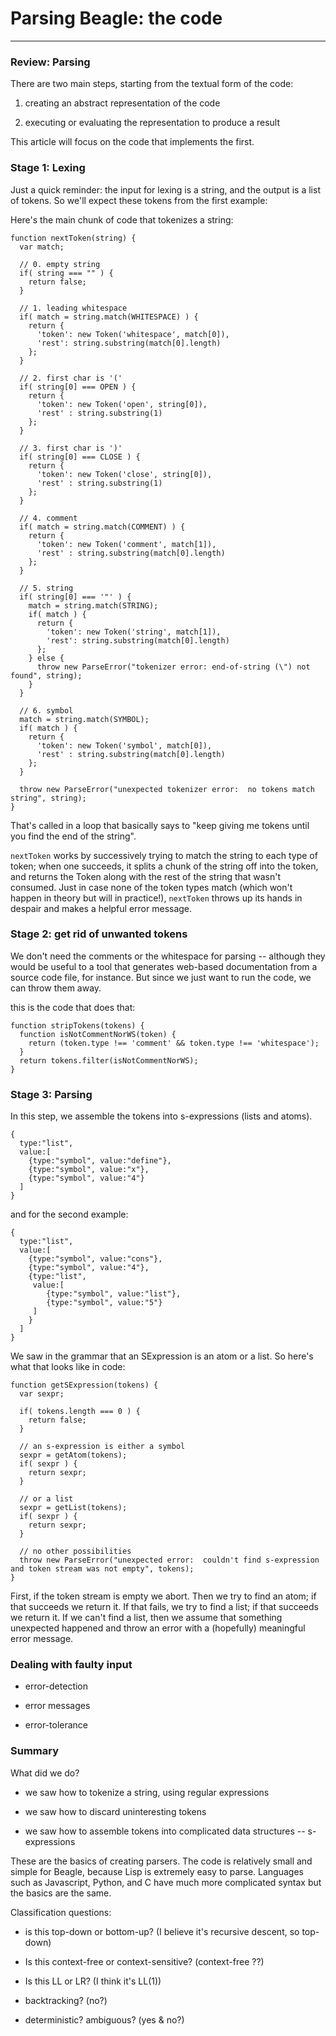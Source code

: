 
Parsing Beagle:  the code
==============
--------------

### Review:  Parsing ###

There are two main steps, starting from the textual form of the code:

 1. creating an abstract representation of the code

 2. executing or evaluating the representation to produce a result

This article will focus on the code that implements the first.


### Stage 1: Lexing ###

Just a quick reminder:  the input for lexing is a string, and the output is a list
of tokens.  So we'll expect these tokens from the first example:


Here's the main chunk of code that tokenizes a string:

    function nextToken(string) {
      var match;
    
      // 0. empty string
      if( string === "" ) {
        return false;
      } 
      
      // 1. leading whitespace
      if( match = string.match(WHITESPACE) ) {
        return {
          'token': new Token('whitespace', match[0]),
          'rest': string.substring(match[0].length)
        };
      }
      
      // 2. first char is '('
      if( string[0] === OPEN ) {
        return {
          'token': new Token('open', string[0]),
          'rest' : string.substring(1)
        };
      } 
    
      // 3. first char is ')'
      if( string[0] === CLOSE ) {
        return {
          'token': new Token('close', string[0]),
          'rest' : string.substring(1)
        };
      } 
    
      // 4. comment
      if( match = string.match(COMMENT) ) {
        return {
          'token': new Token('comment', match[1]),
          'rest' : string.substring(match[0].length)
        };
      }
    
      // 5. string
      if( string[0] === '"' ) {
        match = string.match(STRING);
        if( match ) {
          return {
            'token': new Token('string', match[1]),
            'rest': string.substring(match[0].length)
          };
        } else {
          throw new ParseError("tokenizer error: end-of-string (\") not found", string);
        }
      }
      
      // 6. symbol
      match = string.match(SYMBOL);
      if( match ) {
        return {
          'token': new Token('symbol', match[0]),
          'rest' : string.substring(match[0].length)
        };
      }
    
      throw new ParseError("unexpected tokenizer error:  no tokens match string", string);
    }

That's called in a loop that basically says to "keep giving me tokens until you find
the end of the string".  

`nextToken` works by successively trying to match the string to each type of token; 
when one succeeds, it splits a chunk of the string off into the token, and returns
the Token along with the rest of the string that wasn't consumed.  Just in case none
of the token types match (which won't happen in theory but will in practice!), `nextToken`
throws up its hands in despair and makes a helpful error message.


### Stage 2: get rid of unwanted tokens ###

We don't need the comments or the whitespace for parsing -- although they would be
useful to a tool that generates web-based documentation from a source code file, for
instance.  But since we just want to run the code, we can throw them away.

this is the code that does that:

    function stripTokens(tokens) {
      function isNotCommentNorWS(token) {
        return (token.type !== 'comment' && token.type !== 'whitespace');
      }
      return tokens.filter(isNotCommentNorWS);
    }



### Stage 3: Parsing ###

In this step, we assemble the tokens into s-expressions (lists and atoms).

    {
      type:"list", 
      value:[
        {type:"symbol", value:"define"}, 
        {type:"symbol", value:"x"}, 
        {type:"symbol", value:"4"}
      ]
    }

and for the second example:

    {
      type:"list", 
      value:[
        {type:"symbol", value:"cons"},
        {type:"symbol", value:"4"},
        {type:"list",
         value:[
            {type:"symbol", value:"list"}, 
            {type:"symbol", value:"5"}
         ]
        }
      ]
    }

We saw in the grammar that an SExpression is an atom or a list.
So here's what that looks like in code:

    function getSExpression(tokens) {
      var sexpr;
    
      if( tokens.length === 0 ) {
        return false;
      }
    
      // an s-expression is either a symbol
      sexpr = getAtom(tokens);
      if( sexpr ) {
        return sexpr;
      }
      
      // or a list
      sexpr = getList(tokens);
      if( sexpr ) {
        return sexpr;
      }
    
      // no other possibilities
      throw new ParseError("unexpected error:  couldn't find s-expression and token stream was not empty", tokens);
    }

First, if the token stream is empty we abort.
Then we try to find an atom; if that succeeds we return it.
If that fails, we try to find a list; if that succeeds we return it.
If we can't find a list, then we assume that something unexpected happened
and throw an error with a (hopefully) meaningful error message.



### Dealing with faulty input ###

 - error-detection

 - error messages

 - error-tolerance



### Summary ###

What did we do?

 - we saw how to tokenize a string, using regular expressions

 - we saw how to discard uninteresting tokens

 - we saw how to assemble tokens into complicated data structures -- s-expressions

These are the basics of creating parsers.
The code is relatively small and simple for Beagle, because Lisp is extremely easy to
parse.  Languages such as Javascript, Python, and C have much more complicated syntax
but the basics are the same.

Classification questions:  

 - is this top-down or bottom-up?  (I believe it's recursive descent, so top-down)

 - Is this context-free or context-sensitive?  (context-free ??)

 - Is this LL or LR? (I think it's LL(1))

 - backtracking? (no?)

 - deterministic?  ambiguous?  (yes & no?)
